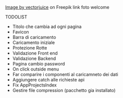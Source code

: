 <a href="https://www.freepik.com/free-vector/statistics-data-analysis-financial-administration-circular-diagram-with-colorful-segments-business-pie-chart-statistics-audit-consulting_11669068.htm#page=2&query=dashboard&position=42&from_view=search&track=sph">Image by vectorjuice</a> on Freepik
link foto welcome


TODOLIST
- Titolo che cambia ad ogni pagina
- Favicon
- Barra di caricamento
- Caricamento iniziale
- Protezione Rotte
- Validazione Front end
- Validazione Backend
- Pagina cambio password
- On click outside menu
- Far comparire i componenti al caricamneto dei dati
- Aggiungere catch alle richieste api
- Fix AppProjectsIndex
- Gestire file compression (pacchetto gia installato)